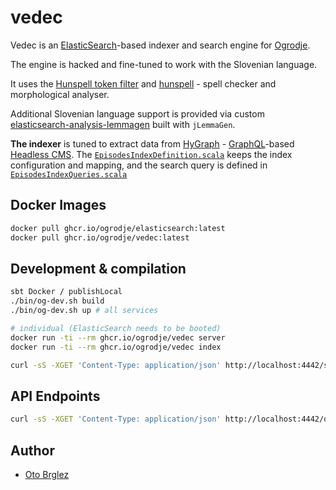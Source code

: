 # vedec

Vedec is an [ElasticSearch](https://www.elastic.co/elasticsearch)-based indexer and search engine
for [Ogrodje](https://ogrodje.si).

The engine is hacked and fine-tuned to work with the Slovenian language.

It uses the [Hunspell token filter](https://www.elastic.co/guide/en/elasticsearch/reference/current/analysis-hunspell-tokenfilter.html)
and [hunspell](https://hunspell.github.io/) - spell checker and morphological analyser.

Additional Slovenian language support is provided via custom [elasticsearch-analysis-lemmagen](https://github.com/vhyza/elasticsearch-analysis-lemmagen) built with `jLemmaGen`.

**The indexer** is tuned to extract data from [HyGraph](https://hygraph.com/) - [GraphQL](https://graphql.org/)-based [Headless CMS](https://en.wikipedia.org/wiki/Headless_content_management_system). The [`EpisodesIndexDefinition.scala`](src/main/scala/EpisodesIndexDefinition.scala) keeps the index configuration and mapping, and the search query is defined in [`EpisodesIndexQueries.scala`](src/main/scala/EpisodesIndexQueries.scala)

## Docker Images

```bash
docker pull ghcr.io/ogrodje/elasticsearch:latest
docker pull ghcr.io/ogrodje/vedec:latest
```

## Development & compilation

```bash
sbt Docker / publishLocal
./bin/og-dev.sh build
./bin/og-dev.sh up # all services

# individual (ElasticSearch needs to be booted)
docker run -ti --rm ghcr.io/ogrodje/vedec server
docker run -ti --rm ghcr.io/ogrodje/vedec index

curl -sS -XGET 'Content-Type: application/json' http://localhost:4442/search -d '{}' | jq . | more
```

## API Endpoints

```bash
curl -sS -XGET 'Content-Type: application/json' http://localhost:4442/query\?query\=izzivi | jq .
```

## Author

- [Oto Brglez](https://github.com/otobrglez)
